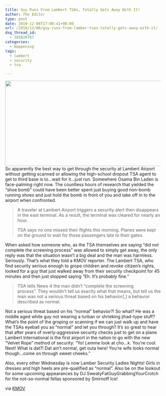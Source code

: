 ```yaml
---
title: Guy Runs From Lambert TSAs, Totally Gets Away With It!
author: The Editor
type: post
date: 2010-12-06T17:00:41+00:00
url: /2010/12/06/guy-runs-from-lamber-tsas-totally-gets-away-with-it/
dsq_thread_id:
  - 185826767
categories:
  - Happening
tags:
  - lambert
  - security
  - tsa

---
```

[<img class="aligncenter size-full wp-image-8127" title="picard-facepalm" src="http://media.punchingkitty.com/wordpress/2010/12/picard-facepalm.jpeg" alt="" width="600" height="276" />][1]So apparently the best way to get through the security at Lambert Airport without getting scanned or allowing the high-school dropout TSA agent to get to third base is to&#8230;wait for it&#8230;just run. Somewhere Osama Bin Laden is face-palming right now. The countless hours of research that yielded the &#8220;shoe bomb&#8221; could have been better spent just buying good non-bomb running shoes and just hold the bomb in front of you and take off in to the airport when confronted.

> A traveler at Lambert Airport triggers a security alert then disappears in the east terminal. As a result, the terminal was cleared for nearly an hour.
> 
> TSA says no one missed their flights this morning. Planes were kept on the ground to wait for those passengers late to their gates.

When asked how someone who, as the TSA themselves are saying &#8220;did not complete the screening process&#8221; was allowed to simply get away, the only reply was that the situation wasn&#8217;t a big deal and the man was harmless. Seriously. That&#8217;s what they told a KMOV reporter. The Lambert TSA, who find security serious enough to grope children and revoke citizen&#8217;s rights, looked for a guy that just walked away from their security checkpoint for 45 minutes and then just stopped saying &#8220;Eh. It&#8217;s probably fine.&#8221;

> TSA tells News 4 the man didn&#8217;t &#8220;complete the screening process&#8221;. They wouldn&#8217;t tell us exactly what that means, but tell us the man was not a serious threat based on his behavior[,] a behavior described as normal.

Not a serious threat based on his &#8220;normal&#8221; behavior?! So what? He was a middle aged white guy not wearing a turban or shrieking jihad-type stuff? What&#8217;s the point of the groping or scanning if we can just walk up and have the TSAs eyeball you as &#8220;normal&#8221; and let you through? It&#8217;s so great to hear that after years of overly-aggressive security checks just to get on a plane Lambert International is the first airport in the nation to go with the new &#8220;Velvet Rope&#8221; method of security: &#8220;Yo! Lemme look at cho&#8230;k. You&#8217;re cool. Next! What is dat?! Dat ain&#8217;t normal, get outa here! You&#8217;re wife looks normal though&#8230;come on through sweet cheeks.&#8221;

Also, every other Wednesday is now Lamber Security Ladies Nights! Girls in dresses and high heels are pre-qualified as &#8220;normal&#8221;. Also be on the lookout for some upcoming appearances by DJ SweatyFatGuyGrabbingYourCrotch for the not-so-normal fellas sponsored by Smirnoff Ice!

via <a href="http://www.kmov.com/news/local/Security-breech-causes-at-Lambert-Airport-causes-temporary-security-shutdown-111264359.html" target="_blank">KMOV</a>

 [1]: http://media.punchingkitty.com/wordpress/2010/12/picard-facepalm.jpeg